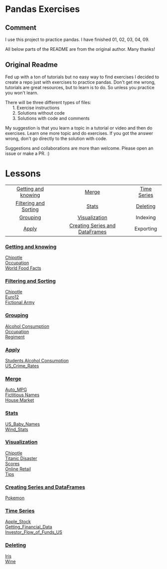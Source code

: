 # Pandas Exercises

## Comment 

I use this project to practice pandas. I have finished 01, 02, 03, 04, 09. 

All below parts of the README are from the original author. Many thanks! 

## Original Readme

Fed up with a ton of tutorials but no easy way to find exercises I decided to create a repo just with exercises to practice pandas.
Don't get me wrong, tutorials are great resources, but to learn is to do. So unless you practice you won't learn.

There will be three different types of files:  
&nbsp;&nbsp;&nbsp;&nbsp;&nbsp;&nbsp;1. Exercise instructions  
&nbsp;&nbsp;&nbsp;&nbsp;&nbsp;&nbsp;2. Solutions without code  
&nbsp;&nbsp;&nbsp;&nbsp;&nbsp;&nbsp;3. Solutions with code and comments

My suggestion is that you learn a topic in a tutorial or video and then do exercises.
Learn one more topic and do exercises. If you got the answer wrong, don't go directly to the solution with code.

Suggestions and collaborations are more than welcome. Please open an issue or make a PR. :)

# Lessons

|				                                  |				                                   |                   |
|:-----------------------------------------------:|:----------------------------------------------:|:-----------------:|
|[Getting and knowing](#getting-and-knowing)      | [Merge](#merge)                                |[Time Series](#time-series)|
|[Filtering and Sorting](#filtering-and-sorting)  | [Stats](#stats)                                |[Deleting](#deleting)       |
|[Grouping](#grouping)							  | [Visualization](#visualization)                |Indexing           |
|[Apply](#apply)							      | [Creating Series and DataFrames](#creating-series-and-dataframes) 		            |Exporting|

### [Getting and knowing](01_Getting_%26_Knowing_Your_Data)  
[Chipotle](01_Getting_%26_Knowing_Your_Data/Chipotle)  
[Occupation](01_Getting_%26_Knowing_Your_Data/Occupation)  
[World Food Facts](01_Getting_%26_Knowing_Your_Data/World%20Food%20Facts)

### [Filtering and Sorting](02_Filtering_%26_Sorting)
[Chipotle](02_Filtering_%26_Sorting/Chipotle)  
[Euro12](02_Filtering_%26_Sorting/Euro12)  
[Fictional Army](02_Filtering_%26_Sorting/Fictional%20Army)

### [Grouping](03_Grouping)
[Alcohol Consumption](03_Grouping/Alcohol_Consumption)  
[Occupation](03_Grouping/Occupation)  
[Regiment](03_Grouping/Regiment)

### [Apply](04_Apply)
[Students Alcohol Consumption](04_Apply/Students_Alcohol_Consumption)  
[US_Crime_Rates](04_Apply/US_Crime_Rates)     

### [Merge](05_Merge)
[Auto_MPG](05_Merge/Auto_MPG)  
[Fictitious Names](05_Merge/Fictitous%20Names)  
[House Market](05_Merge/Housing%20Market)  

### [Stats](06_Stats)
[US_Baby_Names](06_Stats/US_Baby_Names)  
[Wind_Stats](06_Stats/Wind_Stats)

### [Visualization](07_Visualization)
[Chipotle](07_Visualization/Chipotle)  
[Titanic Disaster](07_Visualization/Titanic_Desaster)  
[Scores](07_Visualization/Scores)  
[Online Retail](07_Visualization/Online_Retail)  
[Tips](07_Visualization/Tips)  

### [Creating Series and DataFrames](08_Creating_Series_and_DataFrames)  
[Pokemon](08_Creating_Series_and_DataFrames/Pokemon)  

### [Time Series](09_Time_Series)  
[Apple_Stock](09_Time_Series/Apple_Stock)  
[Getting_Financial_Data](09_Time_Series/Getting_Financial_Data)  
[Investor_Flow_of_Funds_US](09_Time_Series/Getting_Financial_Data)  

### [Deleting](10_Deleting)  
[Iris](10_Deleting/Iris)  
[Wine](10_Deleting/Wine)  

